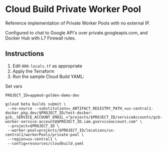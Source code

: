 # Cloud Build Private Worker Pool

Reference implementation of Private Worker Pools with no external IP.

Configured to chat to Google API's over private.googleapis.com, and Docker Hub with L7 Firewall rules.

## Instructions

1. Edit `000-locals.tf` as appropriate
2. Apply the Terraform
3. Run the sample Cloud Build YAML:

Set vars
```
PROJECT_ID=appmod-golden-demo-dev

gcloud beta builds submit \
 --no-source --substitutions=_ARTIFACT_REGISTRY_PATH_=us-central1-docker.pkg.dev/$PROJECT_ID/test-docker-gcb,_SERVICE_ACCOUNT_EMAIL_="projects/$PROJECT_ID/serviceAccounts/gcb-worker-service-account@$PROJECT_ID.iam.gserviceaccount.com" \
 --project=$PROJECT_ID \
 --worker-pool=projects/$PROJECT_ID/locations/us-central1/workerPools/private-pool \
 --region=us-central1 \
 --config=resources/cloudbuild.yaml
```
